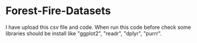 # Forest-Fire-Datasets
I have upload this csv file and code. When run this code before check some libraries should be install like "ggplot2", "readr", "dplyr", "purrr".
